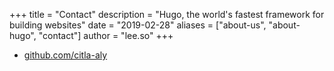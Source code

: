 +++
title = "Contact"
description = "Hugo, the world's fastest framework for building websites"
date = "2019-02-28"
aliases = ["about-us", "about-hugo", "contact"]
author = "lee.so"
+++

- [github.com/citla-aly](https://github.com/citla-aly)
 
